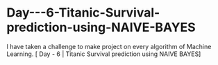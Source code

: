 # Day---6-Titanic-Survival-prediction-using-NAIVE-BAYES
I have taken a challenge to make project on every algorithm of Machine Learning. [ Day - 6 | Titanic Survival prediction using NAIVE BAYES]

